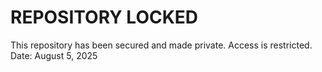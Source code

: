 # REPOSITORY LOCKED
This repository has been secured and made private.
Access is restricted.
Date: August 5, 2025